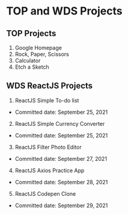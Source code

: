 # TOP and WDS Projects

## TOP Projects
1. Google Homepage
2. Rock, Paper, Scissors
3. Calculator
4. Etch a Sketch


## WDS ReactJS Projects

1. ReactJS Simple To-do list
- Committed date: September 25, 2021

2. ReactJS Simple Currency Converter
- Committed date: September 25, 2021

3. ReactJS Filter Photo Editor
- Committed date: September 27, 2021

4. ReactJS Axios Practice App
- Committed date: September 28, 2021

5. ReactJS Codepen Clone
- Committed date: September 29, 2021
